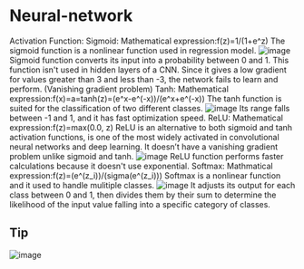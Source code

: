 # Neural-network
Activation Function:
Sigmoid:
	Mathematical expression:f(z)=1/(1+e^z)
	The sigmoid function is a nonlinear function used in regression model.
	![image](https://user-images.githubusercontent.com/107789113/197200789-25dad962-fc4d-4548-9496-62561ed99176.png)
	Sigmoid function converts its input into a probability between 0 and 1.
	This function isn't used in hidden layers of a CNN. Since it gives a low gradient for values greater than 3 and less than -3, the network fails to learn and perform.
	(Vanishing gradient problem)
Tanh:
	Mathematical expression:f(x)=a=tanh(z)=(e^x-e^(-x))/(e^x+e^(-x))
	The tanh function is suited for the classification of two different classes.
	![image](https://user-images.githubusercontent.com/107789113/197201986-c1d291d5-117a-4885-b51f-15ee66d39b17.png)
	Its range falls between -1 and 1, and it has fast optimization speed.
ReLU:
	Mathematical expression:f(z)=max(0.0, z)
	ReLU is an alternative to both sigmoid and tanh activation functions, is one of the most widely activated in convolutional neural networks and deep learning. It doesn’t have a vanishing gradient problem unlike sigmoid and tanh.
	![image](https://user-images.githubusercontent.com/107789113/197202543-e1369e19-3054-40d9-8fc5-fd3fed41f0f4.png)
	ReLU function performs faster calculations because it doesn't use exponential.
Softmax:
	Mathmatical expression:f(z)=(e^(z_i))/(sigma(e^(z_i)))
	Softmax is a nonlinear function and it used to handle mulitiple classes.
	![image](https://user-images.githubusercontent.com/107789113/197203298-8f775939-ac6f-41ba-8e29-505ac4f59f92.png)
	It adjusts its output for each class between 0 and 1, then divides them by their sum to determine the likelihood of the input value falling into a specific category of classes.
	
## Tip
![image](https://user-images.githubusercontent.com/107789113/197203839-f19bc72d-d669-4bdf-8a93-6a994c708cd1.png)
